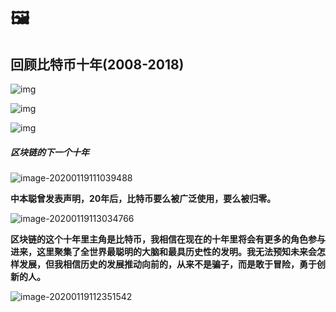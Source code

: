

# 🖼

## 回顾比特币十年(2008-2018)





![img](../public/images/tenyearsback.png)

![img](../public/images/tenyearsback2.png)

![img](../public/images/tenyearsback3.png)



##### 区块链的下一个十年 



![image-20200119111039488](../public/images/image-20200119111039488.png)



**中本聪曾发表声明，20年后，比特币要么被广泛使用，要么被归零。**



![image-20200119113034766](../public/images/image-20200119113034766.png)





**区块链的这个十年里主角是比特币，我相信在现在的十年里将会有更多的角色参与进来，这里聚集了全世界最聪明的大脑和最具历史性的发明。我无法预知未来会怎样发展，但我相信历史的发展推动向前的，从来不是骗子，而是敢于冒险，勇于创新的人。**



![image-20200119112351542](../public/images/image-20200119112351542.png)




